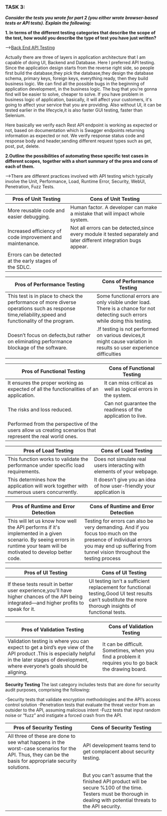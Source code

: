 

### TASK 3:

 ***Consider the tests you wrote for part 2 (you either wrote browser-based tests or API tests).***
***Explain the following:***

**1. In terms of the different testing categories that describe the scope of the test, how would you describe the type of test you have just written?**

--><u>Back End API Testing</u> 

  Actually there are three of layers in application architecture that I am capable of doing UI, Backend and Database. Here I preferred API testing. Since the application design starts from the reverse right side, so people first build the database,they pick the database,they design the database schema, primary keys, foreign keys, everything ready, then they build business logic.
We can find all the possible bugs in the beginning of application development, in the business logic. The bug that you're gonna find will be easier to solve, cheaper to solve. If you have problem in  business logic of application, basically, it will affect your customers, it's going to affect your service that you are providing. Also without UI, it can be tested earlier in the lifecycle,it is also faster GUI testing, faster than Selenium.

Here basically we verify each Rest API endpoint is working as expected or not, based on documentation which is Swagger endpoints returning information as expected or not. We verify response status code and response body and header,sending different request types such as get, post, put, delete. 

 **2.Outline the possibilities of automating these specific test cases in different scopes,**
**together with a short summary of the pros and cons of each of them.**

-->There are different practices involved with API testing which typically involve the Unit, Performance, Load, Runtime Error, Security, WebUI, Penetration, Fuzz Tests.

| Pros of Unit Testing                                      | Cons of Unit Testing                                         |
| --------------------------------------------------------- | ------------------------------------------------------------ |
| More reusable code and easier debugging.                  | Human factor. A developer can make a mistake that will impact whole system. |
| Increased efficiency of code improvement and maintenance. | Not all errors can be detected,since every module it tested separately and  later different integration bugs appear. |
| Errors can be detected at the early stages of the SDLC.   |                                                              |

| Pros of Performance Testing                                  | Cons of Performance Testing                                  |
| ------------------------------------------------------------ | ------------------------------------------------------------ |
| This test is in place to check the performance of more diverse operations such as response time,reliability,speed and functionality of the program. | Some functional errors are only visible under load. There is a chance for not detecting such errors while doing this testing. |
| Doesn’t focus on defects,but rather on eliminating performance blockage of the software. | .If testing is not performed on various devices,it might cause variation in results so user experience difficulties |

| Pros of Functional Testing                                   | Cons of Functional Testing                                   |
| ------------------------------------------------------------ | ------------------------------------------------------------ |
| It ensures the proper working as expected of all the functionalities of an application. | It can miss critical as well as logical errors in the system. |
| The risks and loss reduced.                                  | Can not guarantee the readiness of the application to live.  |
| Performed from the perspective of the users allow us creating scenarios that represent the real world ones. |                                                              |

| Pros of Load Testing                                         | Cons of Load Testing                                         |
| ------------------------------------------------------------ | ------------------------------------------------------------ |
| This function works to validate the performance under specific load requirements. | Does not simulate real users interacting with elements of your webpage. |
| This determines how the application will work together with numerous users concurrently. | It doesn't give you an idea of how user-friendly your application is |

| Pros of Runtime and Error Detection                          | Cons of Runtime and Error Detection                          |
| ------------------------------------------------------------ | ------------------------------------------------------------ |
| This will let us know how well the API performs if it's implemented in a given scenario. By seeing errors in runtime your team will be motivated to develop better code. | Testing for errors can also be very demanding. And if you focus too much on the presence of individual errors you may end up suffering from tunnel  vision throughout the testing process |

| Pros of UI Testing                                           | Cons of UI Testing                                           |
| ------------------------------------------------------------ | ------------------------------------------------------------ |
| If these tests result in better user experience,you’ll have higher chances of the API being integrated—and higher profits to speak for it. | UI testing isn't a sufficient replacement for functional testing,Good UI test results can’t substitute the more thorough insights of functional tests. |

| Pros of Validation Testing                                   | Cons of Validation Testing                                   |
| ------------------------------------------------------------ | ------------------------------------------------------------ |
| Validation testing is where you can expect to get a bird’s eye view of the API product .This is especially helpful in the later stages of development, where everyone’s goals should be aligning. | It can be difficult. Sometimes, when you find a problem  it requires you to go back the drawing board. |

  **Security Testing**
 The last category includes tests that are done for security audit purposes, comprising the following:

-Security tests that validate encryption methodologies and the API’s access control solution
-Penetration tests that evaluate the threat vector from an outsider to the API, assuming malicious intent
-Fuzz tests that input random noise or “fuzz” and instigate a forced crash from the API.

| Pros of Security  Testing                                    | Cons of Security Testing                                     |
| ------------------------------------------------------------ | ------------------------------------------------------------ |
| All three of these are done to see what happens in the worst-case scenarios for the API. Thus, they can be the basis for appropriate security solutions. | API development teams tend to get complacent about security testing. |
|                                                              | But you can't assume that the finished API product will be secure %100 of the time. Testers must be thorough in dealing with potential threats to the API security. |

